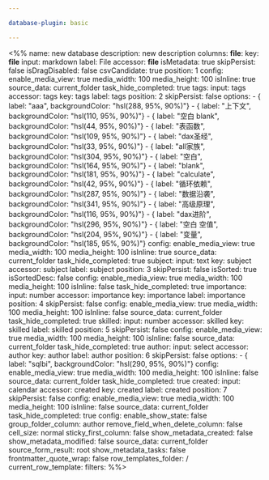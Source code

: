 ```yaml
---

database-plugin: basic

---
```


<%%
name: new database
description: new description
columns:
  __file__:
    key: __file__
    input: markdown
    label: File
    accessor: __file__
    isMetadata: true
    skipPersist: false
    isDragDisabled: false
    csvCandidate: true
    position: 1
    config:
      enable_media_view: true
      media_width: 100
      media_height: 100
      isInline: true
      source_data: current_folder
      task_hide_completed: true
  tags:
    input: tags
    accessor: tags
    key: tags
    label: tags
    position: 2
    skipPersist: false
    options:
      - { label: "aaa", backgroundColor: "hsl(288, 95%, 90%)"}
      - { label: "上下文", backgroundColor: "hsl(110, 95%, 90%)"}
      - { label: "空白 blank", backgroundColor: "hsl(44, 95%, 90%)"}
      - { label: "表函数", backgroundColor: "hsl(109, 95%, 90%)"}
      - { label: "dax圣经", backgroundColor: "hsl(33, 95%, 90%)"}
      - { label: "all家族", backgroundColor: "hsl(304, 95%, 90%)"}
      - { label: "空白", backgroundColor: "hsl(164, 95%, 90%)"}
      - { label: "blank", backgroundColor: "hsl(181, 95%, 90%)"}
      - { label: "calculate", backgroundColor: "hsl(42, 95%, 90%)"}
      - { label: "循环依赖", backgroundColor: "hsl(287, 95%, 90%)"}
      - { label: "数据沿袭", backgroundColor: "hsl(341, 95%, 90%)"}
      - { label: "高级原理", backgroundColor: "hsl(116, 95%, 90%)"}
      - { label: "dax进阶", backgroundColor: "hsl(296, 95%, 90%)"}
      - { label: "空白 空值", backgroundColor: "hsl(204, 95%, 90%)"}
      - { label: "变量", backgroundColor: "hsl(185, 95%, 90%)"}
    config:
      enable_media_view: true
      media_width: 100
      media_height: 100
      isInline: true
      source_data: current_folder
      task_hide_completed: true
  subject:
    input: text
    key: subject
    accessor: subject
    label: subject
    position: 3
    skipPersist: false
    isSorted: true
    isSortedDesc: false
    config:
      enable_media_view: true
      media_width: 100
      media_height: 100
      isInline: false
      task_hide_completed: true
  importance:
    input: number
    accessor: importance
    key: importance
    label: importance
    position: 4
    skipPersist: false
    config:
      enable_media_view: true
      media_width: 100
      media_height: 100
      isInline: false
      source_data: current_folder
      task_hide_completed: true
  skilled:
    input: number
    accessor: skilled
    key: skilled
    label: skilled
    position: 5
    skipPersist: false
    config:
      enable_media_view: true
      media_width: 100
      media_height: 100
      isInline: false
      source_data: current_folder
      task_hide_completed: true
  author:
    input: select
    accessor: author
    key: author
    label: author
    position: 6
    skipPersist: false
    options:
      - { label: "sqlbi", backgroundColor: "hsl(290, 95%, 90%)"}
    config:
      enable_media_view: true
      media_width: 100
      media_height: 100
      isInline: false
      source_data: current_folder
      task_hide_completed: true
  created:
    input: calendar
    accessor: created
    key: created
    label: created
    position: 7
    skipPersist: false
    config:
      enable_media_view: true
      media_width: 100
      media_height: 100
      isInline: false
      source_data: current_folder
      task_hide_completed: true
config:
  enable_show_state: false
  group_folder_column: author
  remove_field_when_delete_column: false
  cell_size: normal
  sticky_first_column: false
  show_metadata_created: false
  show_metadata_modified: false
  source_data: current_folder
  source_form_result: root
  show_metadata_tasks: false
  frontmatter_quote_wrap: false
  row_templates_folder: /
  current_row_template: 
filters:
%%>